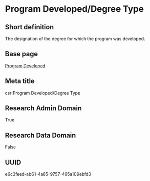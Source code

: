 # Program Developed/Degree Type
## Short definition
The designation of the degree for which the program was developed.
## Base page
[Program Developed](https://github.com/EuroCRIS/CASRAI-Dictionairies/blob/main/Objects/Program%20Developed.md)
## Meta title
csr:Program Developed/Degree Type
## Research Admin Domain
True
## Research Data Domain
False
## UUID
e6c3feed-ab61-4a85-9757-465a109ebfd3
